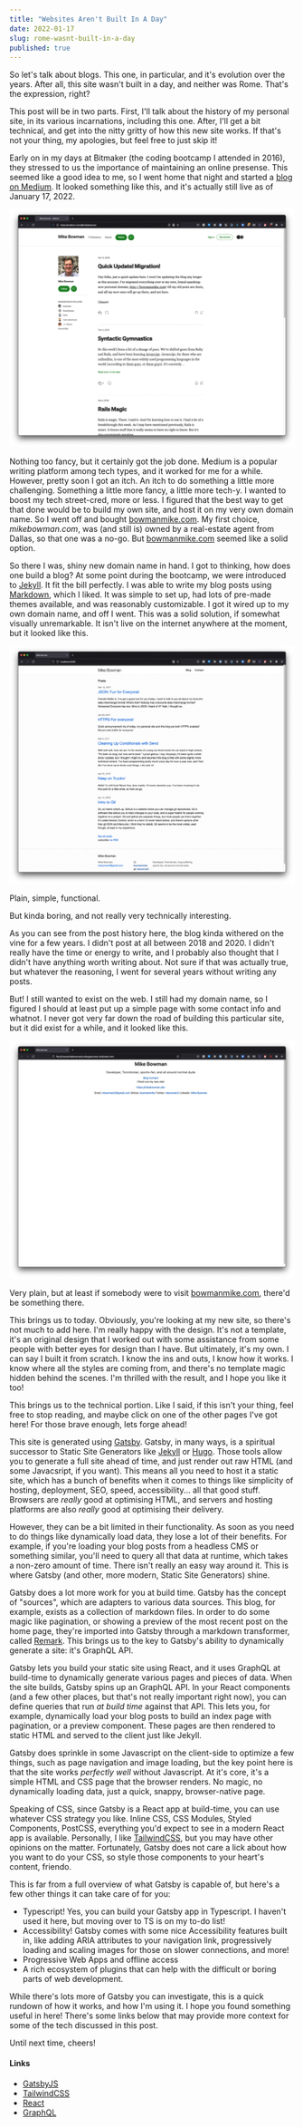 ```yaml
---
title: "Websites Aren't Built In A Day"
date: 2022-01-17
slug: rome-wasnt-built-in-a-day
published: true
---
```


So let's talk about blogs. This one, in particular, and it's evolution over the
years. After all, this site wasn't built in a day, and neither was Rome. That's
the expression, right?<!-- endexcerpt -->

This post will be in two parts. First, I'll talk about the history of my
personal site, in its various incarnations, including this one. After, I'll get
a bit technical, and get into the nitty gritty of how this new site works. If
that's not your thing, my apologies, but feel free to just skip it!

Early on in my days at Bitmaker (the coding bootcamp I attended in 2016), they
stressed to us the importance of maintaining an online presense. This seemed
like a good idea to me, so I went home that night and started a
[blog on Medium](https://medium.com/@mikebowman). It looked something like this,
and it's actually still live as of January 17, 2022.

![Medium Site](./medium-site.png)

Nothing too fancy, but it certainly got the job done. Medium is a popular
writing platform among tech types, and it worked for me for a while. However,
pretty soon I got an itch. An itch to do something a little more challenging.
Something a little more fancy, a little more tech-y. I wanted to boost my tech
street-cred, more or less. I figured that the best way to get that done would be
to build my own site, and host it on my very own domain name. So I went off and
bought [bowmanmike.com](https://bowmanmike.com). My first choice,
*mikebowman.com*, was (and still is) owned by a real-estate agent from Dallas,
so that one was a no-go. But [bowmanmike.com](https://bowmanmike.com) seemed
like a solid option.

So there I was, shiny new domain name in hand. I got to thinking, how does one
build a blog? At some point during the bootcamp, we were introduced to
[Jekyll](https://jekyllrb.com). It fit the bill perfectly. I was able to write
my blog posts using [Markdown](https://www.markdownguide.org/), which I liked.
It was simple to set up, had lots of pre-made themes available, and was
reasonably customizable. I got it wired up to my own domain name, and off I
went. This was a solid solution, if somewhat visually unremarkable. It isn't
live on the internet anywhere at the moment, but it looked like this.

![Jekyll Site](./jekyll-site.png)

Plain, simple, functional.

But kinda boring, and not really very technically interesting.

As you can see from the post history here, the blog kinda withered on the vine
for a few years. I didn't post at all between 2018 and 2020. I didn't really
have the time or energy to write, and I probably also thought that I didn't have
anything worth writing about. Not sure if that was actually true, but whatever
the reasoning, I went for several years without writing any posts.

But! I still wanted to exist on the web. I still had my domain name, so I
figured I should at least put up a simple page with some contact info and
whatnot. I never got very far down the road of building this particular site,
but it did exist for a while, and it looked like this.

![Raw HTML Site](./raw-html-site.png)

Very plain, but at least if somebody were to visit
[bowmanmike.com](https://bowmanmike.com), there'd be something there.

This brings us to today. Obviously, you're looking at my new site, so there's
not much to add here. I'm really happy with the design. It's not a template,
it's an original design that I worked out with some assistance from some people
with better eyes for design than I have. But ultimately, it's my own. I can say
I built it from scratch. I know the ins and outs, I know how it works. I know
where all the styles are coming from, and there's no template magic hidden
behind the scenes. I'm thrilled with the result, and I hope you like it too!

This brings us to the technical portion. Like I said, if this isn't your thing,
feel free to stop reading, and maybe click on one of the other pages I've got
here! For those brave enough, lets forge ahead!

This site is generated using [Gatsby](https://gatsbyjs.com). Gatsby, in many
ways, is a spiritual successor to Static Site Generators like
[Jekyll](https://jeklyyrg.com) or [Hugo](https://gohugo.io/). Those tools allow
you to generate a full site ahead of time, and just render out raw HTML (and
some Javacsript, if you want). This means all you need to host it a static site,
which has a bunch of benefits when it comes to things like simplicity of
hosting, deployment, SEO, speed, accessibility... all that good stuff. Browsers
are *really* good at optimising HTML, and servers and hosting platforms are also
*really* good at optimising their delivery.

However, they can be a bit limited in their functionality. As soon as you need
to do things like dynamically load data, they lose a lot of their benefits.
For example, if you're loading your blog posts from a headless CMS or something
similar, you'll need to query all that data at runtime, which takes a non-zero
amount of time. There isn't really an easy way around it. This is where Gatsby
(and other, more modern, Static Site Generators) shine.

Gatsby does a lot more work for you at build time. Gatsby has the concept of
"sources", which are adapters to various data sources. This blog, for example,
exists as a collection of markdown files. In order to do some magic like
pagination, or showing a preview of the most recent post on the home page,
they're imported into Gatsby through a markdown transformer, called
[Remark](https://remark.js.org/). This brings us to the key to Gatsby's ability
to dynamically generate a site: it's GraphQL API.

Gatsby lets you build your static site using React, and it uses GraphQL at
build-time to dynamically generate various pages and pieces of data. When the
site builds, Gatsby spins up an GraphQL API. In your React components (and a few
other places, but that's not really important right now), you can define queries
that run *at build time* against that API. This lets you, for example,
dynamically load your blog posts to build an index page with pagination, or a
preview component. These pages are then rendered to static HTML and served to
the client just like Jekyll.

Gatsby does sprinkle in some Javascript on the client-side to optimize a few
things, such as page navigation and image loading, but the key point here is
that the site works *perfectly well* without Javascript. At it's core, it's a
simple HTML and CSS page that the browser renders. No magic, no dynamically
loading data, just a quick, snappy, browser-native page.

Speaking of CSS, since Gatsby is a React app at build-time, you can use whatever
CSS strategy you like. Inline CSS, CSS Modules, Styled Components, PostCSS,
everything you'd expect to see in a modern React app is available. Personally, I
like [TailwindCSS](https://tailwindcss.com), but you may have other opinions on
the matter. Fortunately, Gatsby does not care a lick about how you want to do
your CSS, so style those components to your heart's content, friendo.

This is far from a full overview of what Gatsby is capable of, but here's a few
other things it can take care of for you:

- Typescript! Yes, you can build your Gatsby app in Typescript. I haven't used
  it here, but moving over to TS is on my to-do list!
- Accessibility! Gatsby comes with some nice Accessibility features built in,
  like adding ARIA attributes to your navigation link, progressively loading and
  scaling images for those on slower connections, and more!
- Progressive Web Apps and offline access
- A rich ecosystem of plugins that can help with the difficult or boring parts
  of web development.

While there's lots more of Gatsby you can investigate, this is a quick rundown
of how it works, and how I'm using it. I hope you found something useful in
here! There's some links below that may provide more context for some of the
tech discussed in this post.

Until next time, cheers!

#### Links

- [GatsbyJS](https://gatsbyjs.com)
- [TailwindCSS](https://tailwindcss.com)
- [React](https://reactjs.com)
- [GraphQL](https://graphql.org/)
